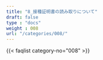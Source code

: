 ```yaml
---
title: "8_接種証明書の読み取りについて"
draft: false
type : "docs"
weight : 008
url: "/categories/008/"
---
```


{{< faqlist category-no="008" >}}
